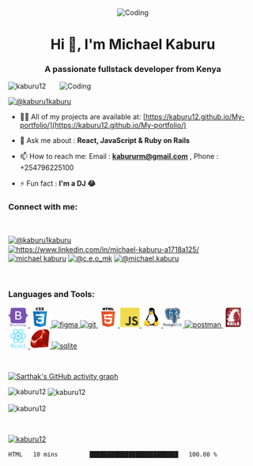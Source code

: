 <div align="center"> <img align="center" alt="Coding"  src="https://media.tenor.com/7Tu-pBzg0_kAAAAd/programming.gif"></div> 

<h1 align="center">Hi 👋, I'm Michael Kaburu</h1>
<h3 align="center">A passionate fullstack developer from Kenya</h3>


<img align="right" alt="Coding" width="400" src="https://media0.giphy.com/media/M9gbBd9nbDrOTu1Mqx/giphy.gif">

<p align="left"> <img src="https://komarev.com/ghpvc/?username=kaburu12&label=Profile%20views&color=0e75b6&style=flat" alt="kaburu12" /> </p>


<p align="left"> <a href="https://twitter.com/@kaburu1kaburu" target="blank"><img src="https://img.shields.io/twitter/follow/@kaburu1kaburu?logo=twitter&style=for-the-badge" alt="@kaburu1kaburu" /></a> </p>

- 👨‍💻 All of my projects are available at: [https://kaburu12.github.io/My-portfolio/](https://kaburu12.github.io/My-portfolio/)

- 💬 Ask me about : **React, JavaScript & Ruby on Rails**

- 📫 How to reach me: Email : **kabururm@gmail.com** , Phone : +254796225100

- ⚡ Fun fact : **I'm a DJ 😂**

<h3 align="left">Connect with me:</h3>
<p align="left">
  
 <br/>
  
<a href="https://twitter.com/@kaburu1kaburu" target="blank"><img align="center" src="https://raw.githubusercontent.com/rahuldkjain/github-profile-readme-generator/master/src/images/icons/Social/twitter.svg" alt="@kaburu1kaburu" height="30" width="40" /></a>
<a href="https://linkedin.com/in/https:/in/michael-kaburu-a1718a125/" target="blank"><img align="center" src="https://raw.githubusercontent.com/rahuldkjain/github-profile-readme-generator/master/src/images/icons/Social/linked-in-alt.svg" alt="https://www.linkedin.com/in/michael-kaburu-a1718a125/" height="30" width="40" /></a>
<a href="https://fb.com/michael kaburu" target="blank"><img align="center" src="https://raw.githubusercontent.com/rahuldkjain/github-profile-readme-generator/master/src/images/icons/Social/facebook.svg" alt="michael kaburu" height="30" width="40" /></a>
<a href="https://instagram.com/@c.e.o_mk" target="blank"><img align="center" src="https://raw.githubusercontent.com/rahuldkjain/github-profile-readme-generator/master/src/images/icons/Social/instagram.svg" alt="@c.e.o_mk" height="30" width="40" /></a>
<a href="https://medium.com/@michael.kaburu" target="blank"><img align="center" src="https://raw.githubusercontent.com/rahuldkjain/github-profile-readme-generator/master/src/images/icons/Social/medium.svg" alt="@michael.kaburu" height="30" width="40" /></a>
</p>

<br/>

<h3 align="left">Languages and Tools:</h3>
<p align="left"> <a href="https://getbootstrap.com" target="_blank" rel="noreferrer"> <img src="https://raw.githubusercontent.com/devicons/devicon/master/icons/bootstrap/bootstrap-plain-wordmark.svg" alt="bootstrap" width="40" height="40"/> </a> <a href="https://www.w3schools.com/css/" target="_blank" rel="noreferrer"> <img src="https://raw.githubusercontent.com/devicons/devicon/master/icons/css3/css3-original-wordmark.svg" alt="css3" width="40" height="40"/> </a> <a href="https://www.figma.com/" target="_blank" rel="noreferrer"> <img src="https://www.vectorlogo.zone/logos/figma/figma-icon.svg" alt="figma" width="40" height="40"/> </a> <a href="https://git-scm.com/" target="_blank" rel="noreferrer"> <img src="https://www.vectorlogo.zone/logos/git-scm/git-scm-icon.svg" alt="git" width="40" height="40"/> </a> <a href="https://www.w3.org/html/" target="_blank" rel="noreferrer"> <img src="https://raw.githubusercontent.com/devicons/devicon/master/icons/html5/html5-original-wordmark.svg" alt="html5" width="40" height="40"/> </a> <a href="https://developer.mozilla.org/en-US/docs/Web/JavaScript" target="_blank" rel="noreferrer"> <img src="https://raw.githubusercontent.com/devicons/devicon/master/icons/javascript/javascript-original.svg" alt="javascript" width="40" height="40"/> </a> <a href="https://www.linux.org/" target="_blank" rel="noreferrer"> <img src="https://raw.githubusercontent.com/devicons/devicon/master/icons/linux/linux-original.svg" alt="linux" width="40" height="40"/> </a> <a href="https://www.postgresql.org" target="_blank" rel="noreferrer"> <img src="https://raw.githubusercontent.com/devicons/devicon/master/icons/postgresql/postgresql-original-wordmark.svg" alt="postgresql" width="40" height="40"/> </a> <a href="https://postman.com" target="_blank" rel="noreferrer"> <img src="https://www.vectorlogo.zone/logos/getpostman/getpostman-icon.svg" alt="postman" width="40" height="40"/> </a> <a href="https://rubyonrails.org" target="_blank" rel="noreferrer"> <img src="https://raw.githubusercontent.com/devicons/devicon/master/icons/rails/rails-original-wordmark.svg" alt="rails" width="40" height="40"/> </a> <a href="https://reactjs.org/" target="_blank" rel="noreferrer"> <img src="https://raw.githubusercontent.com/devicons/devicon/master/icons/react/react-original-wordmark.svg" alt="react" width="40" height="40"/> </a> <a href="https://www.ruby-lang.org/en/" target="_blank" rel="noreferrer"> <img src="https://raw.githubusercontent.com/devicons/devicon/master/icons/ruby/ruby-original.svg" alt="ruby" width="40" height="40"/> </a> <a href="https://www.sqlite.org/" target="_blank" rel="noreferrer"> <img src="https://www.vectorlogo.zone/logos/sqlite/sqlite-icon.svg" alt="sqlite" width="40" height="40"/> </a> </p>

<br/>

[![Sarthak's GitHub activity graph](https://activity-graph.herokuapp.com/graph?username=kaburu12&&theme=xcode)](https://github.com/kaburu12)


<p><img align="left" src="https://github-readme-stats.vercel.app/api/top-langs?username=kaburu12&show_icons=true&locale=en&layout=compact" alt="kaburu12" /></p>

<p>&nbsp;<img align="center" src="https://github-readme-stats.vercel.app/api?username=kaburu12&show_icons=true&locale=en" alt="kaburu12" /></p>

<p><img align="center" src="https://github-readme-streak-stats.herokuapp.com/?user=kaburu12&" alt="kaburu12" /></p>   <br/>

<p align="left"> <a href="https://github.com/ryo-ma/github-profile-trophy"><img src="https://github-profile-trophy.vercel.app/?username=kaburu12" alt="kaburu12" /></a> </p>

<!--START_SECTION:waka-->

```text
HTML   10 mins         █████████████████████████   100.00 %
```

<!--END_SECTION:waka-->
